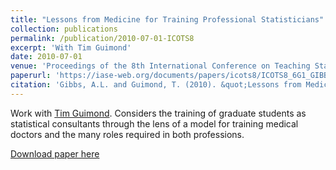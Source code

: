 ```yaml
---
title: "Lessons from Medicine for Training Professional Statisticians"
collection: publications
permalink: /publication/2010-07-01-ICOTS8
excerpt: 'With Tim Guimond'
date: 2010-07-01
venue: 'Proceedings of the 8th International Conference on Teaching Statistics'
paperurl: 'https://iase-web.org/documents/papers/icots8/ICOTS8_6G1_GIBBS.pdf'
citation: 'Gibbs, A.L. and Guimond, T. (2010). &quot;Lessons from Medicine for Training Professional Statisticians.&quot; In C. Reading (Ed.), <i>Data and context in statistics education: Towards an evidence-based society. Proceedings of the Eighth International Conference on Teaching Statistics (ICOTS8, July, 2010), Ljubljana, Slovenia.</i> Voorburg, The Netherlands: International Statistical Institute.'
---
```

Work with [Tim Guimond](http://www.psychiatry.utoronto.ca/people/dr-tim-guimond/).  Considers the training of graduate students as statistical consultants through the lens of a model for training medical doctors and the many roles required in both professions.

[Download paper here](https://iase-web.org/documents/papers/icots8/ICOTS8_6G1_GIBBS.pdf)

